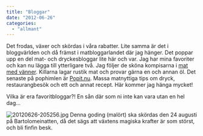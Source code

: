 ```yaml
---
title: "Bloggar"
date: "2012-06-26"
categories: 
  - "allmant"
---
```


Det frodas, växer och skördas i våra rabatter. Lite samma är det i bloggvärlden och då främst i matbloggarlandet där jag hänger. Det poppar upp en del mat- och dryckesbloggar lite här och var. Jag har mina favoriter och kan nu lägga till ytterligare två. Jag följer de sköna kompisarna i [mat med vänner](https://www.matmedvanner.blogspot.se/). Killarna lagar rustik mat och provar gärna en och annan öl. Det senaste på pophimlen är [Popit.nu](https://www.popit.nu). Massa matnyttiga tips om dryck, restaurangbesök och ett och annat recept. Här kommer jag hänga mycket!

Vilka är era favoritbloggar?! En sån där som ni inte kan vara utan en hel dag...

  
  
![20120626-205256.jpg](/static/img/20120626-205256.jpg) Denna goding (malört) ska skördas den 24 augusti på Bartolomeinatten, då det sägs att växtens magiska krafter är som störst, och bli finfin besk.
